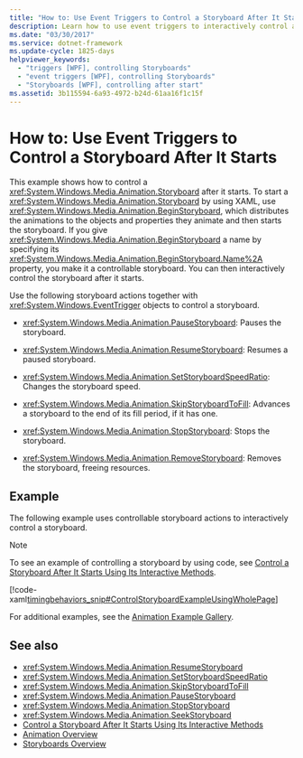 ```yaml
---
title: "How to: Use Event Triggers to Control a Storyboard After It Starts"
description: Learn how to use event triggers to interactively control a storyboard after it starts.
ms.date: "03/30/2017"
ms.service: dotnet-framework
ms.update-cycle: 1825-days
helpviewer_keywords:
  - "triggers [WPF], controlling Storyboards"
  - "event triggers [WPF], controlling Storyboards"
  - "Storyboards [WPF], controlling after start"
ms.assetid: 3b115594-6a93-4972-b24d-61aa16f1c15f
---
```

# How to: Use Event Triggers to Control a Storyboard After It Starts

This example shows how to control a <xref:System.Windows.Media.Animation.Storyboard> after it starts. To start a <xref:System.Windows.Media.Animation.Storyboard> by using XAML, use <xref:System.Windows.Media.Animation.BeginStoryboard>, which distributes the animations to the objects and properties they animate and then starts the storyboard. If you give <xref:System.Windows.Media.Animation.BeginStoryboard> a name by specifying its <xref:System.Windows.Media.Animation.BeginStoryboard.Name%2A> property, you make it a controllable storyboard. You can then interactively control the storyboard after it starts.

Use the following storyboard actions together with <xref:System.Windows.EventTrigger> objects to control a storyboard.

- <xref:System.Windows.Media.Animation.PauseStoryboard>: Pauses the storyboard.

- <xref:System.Windows.Media.Animation.ResumeStoryboard>: Resumes a paused storyboard.

- <xref:System.Windows.Media.Animation.SetStoryboardSpeedRatio>: Changes the storyboard speed.

- <xref:System.Windows.Media.Animation.SkipStoryboardToFill>: Advances a storyboard to the end of its fill period, if it has one.

- <xref:System.Windows.Media.Animation.StopStoryboard>: Stops the storyboard.

- <xref:System.Windows.Media.Animation.RemoveStoryboard>: Removes the storyboard, freeing resources.

## Example

The following example uses controllable storyboard actions to interactively control a storyboard.

> [!NOTE]
> To see an example of controlling a storyboard by using code, see [Control a Storyboard After It Starts Using Its Interactive Methods](how-to-control-a-storyboard-after-it-starts.md).

[!code-xaml[timingbehaviors_snip#ControlStoryboardExampleUsingWholePage](~/samples/snippets/csharp/VS_Snippets_Wpf/timingbehaviors_snip/CSharp/ControlStoryboardExample.xaml#controlstoryboardexampleusingwholepage)]

For additional examples, see the [Animation Example Gallery](https://github.com/Microsoft/WPF-Samples/tree/master/Animation/AnimationExamples).

## See also

- <xref:System.Windows.Media.Animation.ResumeStoryboard>
- <xref:System.Windows.Media.Animation.SetStoryboardSpeedRatio>
- <xref:System.Windows.Media.Animation.SkipStoryboardToFill>
- <xref:System.Windows.Media.Animation.PauseStoryboard>
- <xref:System.Windows.Media.Animation.StopStoryboard>
- <xref:System.Windows.Media.Animation.SeekStoryboard>
- [Control a Storyboard After It Starts Using Its Interactive Methods](how-to-control-a-storyboard-after-it-starts.md)
- [Animation Overview](animation-overview.md)
- [Storyboards Overview](storyboards-overview.md)
